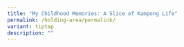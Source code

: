 ```yaml
---
title: "My Childhood Memories: A Slice of Kampong Life"
permalink: /holding-area/permalink/
variant: tiptap
description: ""
---
```

